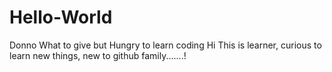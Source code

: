 # Hello-World
Donno What to give but Hungry to learn coding
Hi This is learner, curious to learn new things, new to github family.......! 
